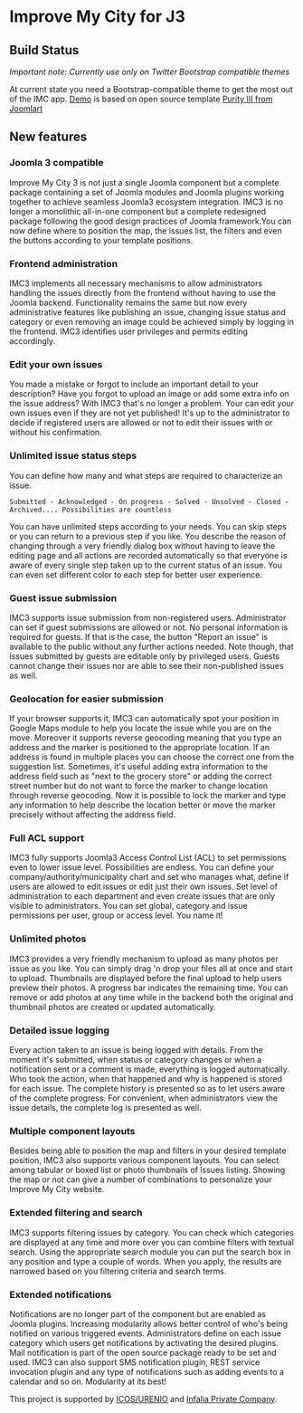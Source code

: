 # Improve My City for J3 #


Build Status
---------------------

*Important note: Currently use only on Twitter Bootstrap compatible themes*

At current state you need a Bootstrap-compatible theme to get the most out of the IMC app.
[Demo](http://www.improve-my-city.com/demo3/) is based on open source template [Purity III from Joomlart](http://www.joomlart.com/joomla/templates/purity-iii)


## New features
### Joomla 3 compatible
Improve My City 3 is not just a single Joomla component but a complete package containing a set of Joomla modules and Joomla plugins working together to achieve seamless Joomla3 ecosystem integration.
IMC3 is no longer a monolithic all-in-one component but a complete redesigned package following the good design practices of Joomla framework.You can now define where to position the map, the issues list, the filters and even the buttons according to your template positions.


### Frontend administration
IMC3 implements all necessary mechanisms to allow administrators handling the issues directly from the frontend without having to use the Joomla backend. Functionality remains the same but now every administrative features like publishing an issue, changing issue status and category or even removing an image could be achieved simply by logging in the frontend. IMC3 identifies user privileges and permits editing accordingly.


### Edit your own issues
You made a mistake or forgot to include an important detail to your description? Have you forgot to upload an image or add some extra info on the issue address? With IMC3 that's no longer a problem. Your can edit your own issues even if they are not yet published! It's up to the administrator to decide if registered users are allowed or not to edit their issues with or without his confirmation.


### Unlimited issue status steps
You can define how many and what steps are required to characterize an issue.

`Submitted - Acknowledged - On progress - Solved - Unsolved - Closed - Archived.... Possibilities are countless`

You can have unlimited steps according to your needs. You can skip steps or you can return to a previous step if you like. You describe the reason of changing through a very friendly dialog box without having to leave the editing page and all actions are recorded automatically so that everyone is aware of every single step taken up to the current status of an issue. You can even set different color to each step for better user experience.


### Guest issue submission
IMC3 supports issue submission from non-registered users. Administrator can set if guest submissions are allowed or not. No personal information is required for guests. If that is the case, the button "Report an issue" is available to the public without any further actions needed. Note though, that issues submitted by guests are editable only by privileged users. Guests cannot change their issues nor are able to see their non-published issues as well.


### Geolocation for easier submission
If your browser supports it, IMC3 can automatically spot your position in Google Maps module to help you locate the issue while you are on the move. Moreover it supports reverse geocoding meaning that you type an address and the marker is positioned to the appropriate location. If an address is found in multiple places  you can choose the correct one from the suggestion list.
Sometimes, it's useful adding extra information to the address field such as "next to the grocery store" or adding the correct street number but do not want to force the marker to change location through reverse geocoding. Now it is possible to lock the marker and type any information to help describe the location better or move the marker precisely without affecting the address field.


### Full ACL support
IMC3 fully supports Joomla3 Access Control List (ACL) to set permissions even to lower issue level. Possibilities are endless. You can define your company/authority/municipality chart and set who manages what, define if users are allowed to edit issues or edit just their own issues. Set level of administration to each department and even create issues that are only visible to administrators. You can set global, category and issue permissions per user, group or access level. You name it!


### Unlimited photos
IMC3 provides a very friendly mechanism to upload as many photos per issue as you like. You can simply drag 'n drop your files all at once and start to upload. Thumbnails are displayed before the final upload to help users preview their photos. A progress bar indicates the remaining time. You can remove or add photos at any time while in the backend both the original and thumbnail photos are created or updated automatically.


### Detailed issue logging
Every action taken to an issue is being logged with details. From the moment it's submitted, when status or category changes or when a notification sent or a comment is made, everything is logged automatically. Who took the action, when that happened and why is happened is stored for each issue. The complete history is presented so as to let users aware of the complete progress. For convenient, when administrators view the issue details, the complete log is presented as well.


### Multiple component layouts
Besides being able to position the map and filters in your desired template position, IMC3 also supports various component layouts. You can select among tabular or boxed list or photo thumbnails of issues listing. Showing the map or not can give a number of combinations to personalize your Improve My City website.


### Extended filtering and search
IMC3 supports filtering issues by category. You can check which categories are displayed at any time and more over you can combine filters with textual search. Using the appropriate search module you can put the search box in any position and type a couple of words. When you apply, the results are narrowed based on you filtering criteria and search terms.


### Extended notifications
Notifications are no longer part of the component but are enabled as Joomla plugins. Increasing modularity allows better control of who's being notified on various triggered events. Administrators define on each issue category which users get notifications by activating the desired plugins. Mail notification is part of the open source package ready to be set and used. IMC3 can also support SMS notification plugin, REST service invocation plugin and any type of notifications such as adding events to a calendar and so on. Modularity at its best!




This project is supported by [ICOS/URENIO](http://icos.urenio.org/) and [Infalia Private Company](http://www.infalia.com).
